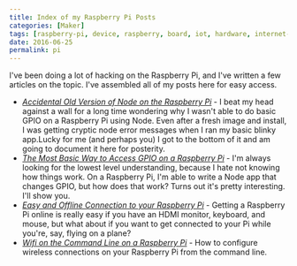 ```yaml
---
title: Index of my Raspberry Pi Posts
categories: [Maker]
tags: [raspberry-pi, device, raspberry, board, iot, hardware, internet-of-things, electronics, pi, maker]
date: 2016-06-25
permalink: pi
---
```


I&#39;ve been doing a lot of hacking on the Raspberry Pi, and I&#39;ve written a few articles on the topic. I&#39;ve assembled all of my posts here for easy access.
<!-- xmore -->

*   [_Accidental Old Version of Node on the Raspberry Pi_](/pi-oldnode) - I beat my head against a wall for a long time wondering why I wasn&#39;t able to do basic GPIO on a Raspberry Pi using Node. Even after a fresh image and install, I was getting cryptic node error messages when I ran my basic blinky app.Lucky for me (and perhaps you) I got to the bottom of it and am going to document it here for posterity.
*   [_The Most Basic Way to Access GPIO on a Raspberry Pi_](/pi-basicgpio) - I&#39;m always looking for the lowest level understanding, because I hate not knowing how things work. On a Raspberry Pi, I&#39;m able to write a Node app that changes GPIO, but how does that work? Turns out it&#39;s pretty interesting. I&#39;ll show you.
*   [_Easy and Offline Connection to your Raspberry Pi_](/pi-easyoffline) - Getting a Raspberry Pi online is really easy if you have an HDMI monitor, keyboard, and mouse, but what about if you want to get connected to your Pi while you&#39;re, say, flying on a plane?
*   [_Wifi on the Command Line on a Raspberry Pi_](/pi-wifi) - How to configure wireless connections on your Raspberry Pi from the command line.